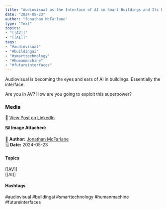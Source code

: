 ```yaml
---
title: "Audiovisual as the Interface of AI in Smart Buildings and Its Potential for AV Professionals"  
date: "2024-05-23"  
author: "Jonathan McFarlane"  
type: "Text"  
topics:  
- "[[AV]]"  
- "[[AI]]"  
tags:  
- "#audiovisual"  
- "#buildingai"  
- "#smarttechnology"  
- "#humanmachine"  
- "#futureinterfaces"  
---
```

Audiovisual is becoming the eyes and ears of AI in buildings. Essentially the interface.

Are you in AV? How are you going to exploit this superpower?

### Media

🔗 [View Post on LinkedIn](https://www.linkedin.com/feed/update/urn:li:activity:7199302961590669312)  
  
🖼 **Image Attached:**  
  
  
👤 **Author:** [Jonathan McFarlane](https://www.linkedin.com/in/jonathanmcfarlane/)  
🗓️ **Date:** 2024-05-23

#### Topics

[[AV]]  
[[AI]]  

#### Hashtags

#audiovisual #buildingai #smarttechnology #humanmachine #futureinterfaces